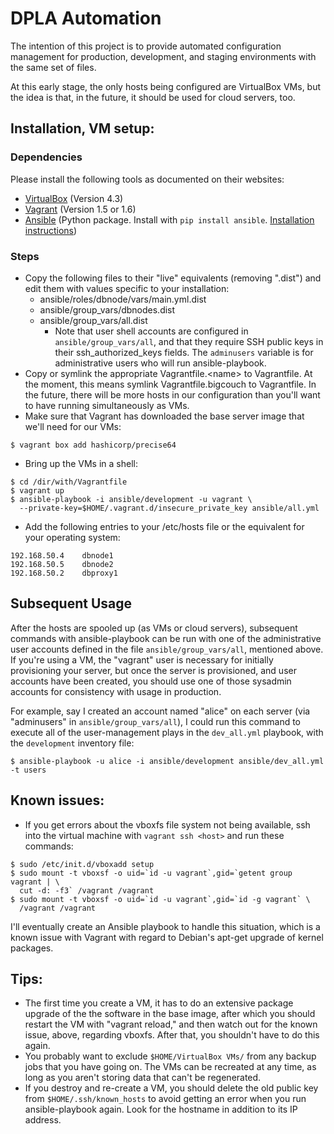 
# DPLA Automation

The intention of this project is to provide automated configuration management
for production, development, and staging environments with the same set of
files.

At this early stage, the only hosts being configured are VirtualBox VMs, but the
idea is that, in the future, it should be used for cloud servers, too.


## Installation, VM setup:

### Dependencies

Please install the following tools as documented on their websites:

* [VirtualBox](https://www.virtualbox.org/) (Version 4.3)
* [Vagrant](http://www.vagrantup.com/) (Version 1.5 or 1.6)
* [Ansible](http://www.ansible.com/) (Python package.  Install with `pip install ansible`.  [Installation instructions](http://docs.ansible.com/intro_installation.html))

### Steps
* Copy the following files to their "live" equivalents (removing ".dist") and
  edit them with values specific to your installation:
  * ansible/roles/dbnode/vars/main.yml.dist
  * ansible/group_vars/dbnodes.dist
  * ansible/group_vars/all.dist
    * Note that user shell accounts are configured in `ansible/group_vars/all`,
      and that they require SSH public keys in their ssh_authorized_keys fields.
      The `adminusers` variable is for administrative users who will run
      ansible-playbook.
* Copy or symlink the appropriate Vagrantfile.&lt;name&gt; to Vagrantfile.
  At the moment, this means symlink Vagrantfile.bigcouch to Vagrantfile.
  In the future, there will be more hosts in our configuration than you'll want
  to have running simultaneously as VMs.
* Make sure that Vagrant has downloaded the base server image that we'll need
  for our VMs:
```
$ vagrant box add hashicorp/precise64
```
* Bring up the VMs in a shell:
```
$ cd /dir/with/Vagrantfile
$ vagrant up
$ ansible-playbook -i ansible/development -u vagrant \
  --private-key=$HOME/.vagrant.d/insecure_private_key ansible/all.yml
```
* Add the following entries to your /etc/hosts file or the equivalent for your
  operating system:
```
192.168.50.4    dbnode1
192.168.50.5    dbnode2
192.168.50.2    dbproxy1
```

## Subsequent Usage

After the hosts are spooled up (as VMs or cloud servers), subsequent commands
with ansible-playbook can be run with one of the administrative user accounts
defined in the file `ansible/group_vars/all`, mentioned above.  If you're using
a VM, the "vagrant" user is necessary for initially provisioning your server,
but once the server is provisioned, and user accounts have been created, you
should use one of those sysadmin accounts for consistency with usage in
production.

For example, say I created an account named "alice" on each server (via
"adminusers" in `ansible/group_vars/all`), I could run this command to execute all
of the user-management plays in the `dev_all.yml` playbook, with the `development`
inventory file:
```
$ ansible-playbook -u alice -i ansible/development ansible/dev_all.yml -t users
```


## Known issues:

* If you get errors about the vboxfs file system not being available, ssh into
  the virtual machine with `vagrant ssh <host>` and run these commands:
```
$ sudo /etc/init.d/vboxadd setup
$ sudo mount -t vboxsf -o uid=`id -u vagrant`,gid=`getent group vagrant | \
  cut -d: -f3` /vagrant /vagrant
$ sudo mount -t vboxsf -o uid=`id -u vagrant`,gid=`id -g vagrant` \
  /vagrant /vagrant
```
  I'll eventually create an Ansible playbook to handle this situation, which is
  a known issue with Vagrant with regard to Debian's apt-get upgrade of kernel
  packages.


## Tips:

* The first time you create a VM, it has to do an extensive package upgrade
  of the the software in the base image, after which you should restart the VM
  with "vagrant reload," and then watch out for the known issue, above,
  regarding vboxfs.  After that, you shouldn't have to do this again.
* You probably want to exclude `$HOME/VirtualBox VMs/` from any backup jobs that
  you have going on.  The VMs can be recreated at any time, as long as you
  aren't storing data that can't be regenerated.
* If you destroy and re-create a VM, you should delete the old public key
  from `$HOME/.ssh/known_hosts` to avoid getting an error when you run
  ansible-playbook again.  Look for the hostname in addition to its IP address.


